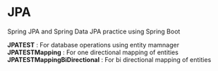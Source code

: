 # JPA
Spring JPA and Spring Data JPA practice using Spring Boot

<b>JPATEST</b> : For database operations using entity mamnager
<b>JPATESTMapping</b> : For one directional mapping of entities
<b>JPATESTMappingBiDirectional</b> : For bi directional mapping of entities
